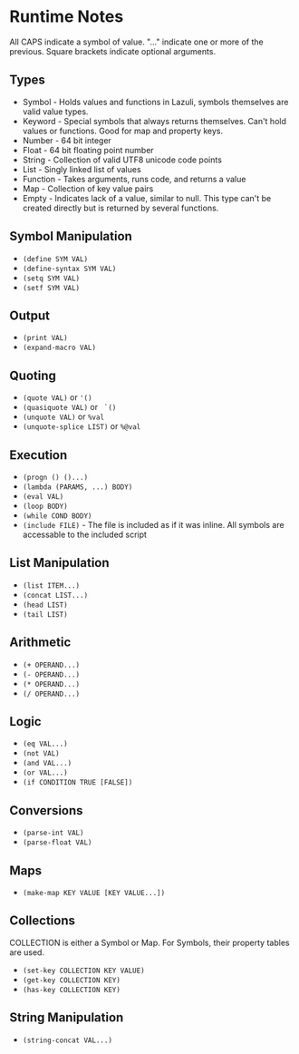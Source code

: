 # Runtime Notes

All CAPS indicate a symbol of value. "..." indicate one or more of the previous.
Square brackets indicate optional arguments.

## Types

- Symbol - Holds values and functions in Lazuli, symbols themselves are valid
  value types.
- Keyword - Special symbols that always returns themselves. Can't hold values or
  functions. Good for map and property keys.
- Number - 64 bit integer
- Float - 64 bit floating point number
- String - Collection of valid UTF8 unicode code points
- List - Singly linked list of values
- Function - Takes arguments, runs code, and returns a value
- Map - Collection of key value pairs
- Empty - Indicates lack of a value, similar to null. This type can't be created
  directly but is returned by several functions.

## Symbol Manipulation

- `(define SYM VAL)`
- `(define-syntax SYM VAL)`
- `(setq SYM VAL)`
- `(setf SYM VAL)`

## Output

- `(print VAL)`
- `(expand-macro VAL)`

## Quoting

- `(quote VAL)` or `'()`
- `(quasiquote VAL)` or `` `()``
- `(unquote VAL)` or `%val`
- `(unquote-splice LIST)` or `%@val`

## Execution

- `(progn () ()...)`
- `(lambda (PARAMS, ...) BODY)`
- `(eval VAL)`
- `(loop BODY)`
- `(while COND BODY)`
- `(include FILE)` - The file is included as if it was inline. All symbols are
    accessable to the included script

## List Manipulation

- `(list ITEM...)`
- `(concat LIST...)`
- `(head LIST)`
- `(tail LIST)`

## Arithmetic

- `(+ OPERAND...)`
- `(- OPERAND...)`
- `(* OPERAND...)`
- `(/ OPERAND...)`

## Logic

- `(eq VAL...)`
- `(not VAL)`
- `(and VAL...)`
- `(or VAL...)`
- `(if CONDITION TRUE [FALSE])`

## Conversions

- `(parse-int VAL)`
- `(parse-float VAL)`

## Maps

- `(make-map KEY VALUE [KEY VALUE...])`

## Collections

COLLECTION is either a Symbol or Map. For Symbols, their property tables are
used.

- `(set-key COLLECTION KEY VALUE)`
- `(get-key COLLECTION KEY)`
- `(has-key COLLECTION KEY)`

## String Manipulation

- `(string-concat VAL...)`
